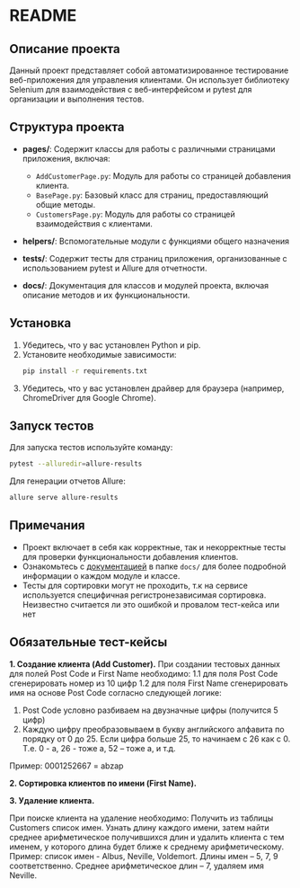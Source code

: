 # README

## Описание проекта
Данный проект представляет собой автоматизированное тестирование веб-приложения для управления клиентами. Он использует библиотеку Selenium для взаимодействия с веб-интерфейсом и pytest для организации и выполнения тестов.

## Структура проекта

- **pages/**: Содержит классы для работы с различными страницами приложения, включая:
  - `AddCustomerPage.py`: Модуль для работы со страницей добавления клиента.
  - `BasePage.py`: Базовый класс для страниц, предоставляющий общие методы.
  - `CustomersPage.py`: Модуль для работы со страницей взаимодействия с клиентами.

- **helpers/**: Вспомогательные модули с функциями общего назначения

- **tests/**: Содержит тесты для страниц приложения, организованные с использованием pytest и Allure для отчетности.

- **docs/**: Документация для классов и модулей проекта, включая описание методов и их функциональности.

## Установка
1. Убедитесь, что у вас установлен Python и pip.
2. Установите необходимые зависимости:
   ```bash
   pip install -r requirements.txt
   ```
3. Убедитесь, что у вас установлен драйвер для браузера (например, ChromeDriver для Google Chrome).

## Запуск тестов
Для запуска тестов используйте команду:
```bash
pytest --alluredir=allure-results
```
Для генерации отчетов Allure:
```bash
allure serve allure-results
```

## Примечания
- Проект включает в себя как корректные, так и некорректные тесты для проверки функциональности добавления клиентов.
- Ознакомьтесь с [документацией](docs/index.md) в папке `docs/` для более подробной информации о каждом модуле и классе.
- Тесты для сортировки могут не проходить, т.к на сервисе используется специфичная регистронезависимая сортировка. Неизвестно считается ли это ошибкой и провалом тест-кейса или нет


## Обязательные тест-кейсы

**1. Создание клиента (Add Customer).**
При создании тестовых данных для полей Post Code и First Name необходимо:
1.1 для поля Post Code сгенерировать номер из 10 цифр
1.2 для поля First Name сгенерировать имя на основе Post Code согласно следующей логике:
1) Post Code условно разбиваем на двузначные цифры (получится 5 цифр)
2) Каждую цифру преобразовываем в букву английского алфавита по порядку от 0 до 25.
Если цифра больше 25, то начинаем с 26 как с 0. Т.е. 0 - a, 26 - тоже a, 52 – тоже a, и т.д.

Пример: 0001252667 = abzap

**2. Сортировка клиентов по имени (First Name).**

**3. Удаление клиента.**

При поиске клиента на удаление необходимо:
Получить из таблицы Customers список имен. Узнать длину каждого имени, затем найти среднее
арифметическое получившихся длин и удалить клиента с тем именем, у которого длина будет ближе
к среднему арифметическому.
Пример: список имен - Albus, Neville, Voldemort. Длины имен – 5, 7, 9 соответственно.
Среднее арифметическое длин – 7, удаляем имя Neville.